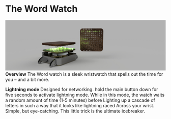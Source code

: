 # The Word Watch

![Picture of a computer rentering of the word watch](https://github.com/arsalan0004/word_watch/blob/master/photos/final_jpeg.jpg)
**Overview**
The Word watch is a sleek wristwatch that spells out the time for you – and a bit more.

**Lightning mode** Designed for networking. hold the main button down for five seconds to activate lightning mode. While in this mode,
 the watch waits a random amount of time (1-5 minutes) before Lighting up a cascade of letters in such a way that it looks like lightning raced
 Across your wrist. Simple, but eye-catching. This little trick is the ultimate icebreaker.